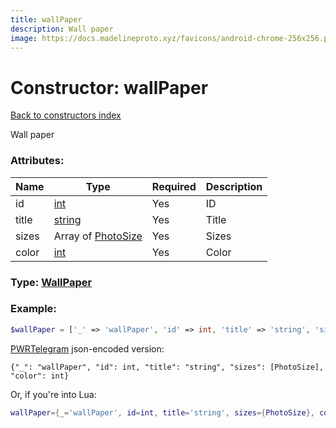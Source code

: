 ```yaml
---
title: wallPaper
description: Wall paper
image: https://docs.madelineproto.xyz/favicons/android-chrome-256x256.png
---
```

# Constructor: wallPaper  
[Back to constructors index](index.md)



Wall paper

### Attributes:

| Name     |    Type       | Required | Description |
|----------|---------------|----------|-------------|
|id|[int](../types/int.md) | Yes|ID|
|title|[string](../types/string.md) | Yes|Title|
|sizes|Array of [PhotoSize](../types/PhotoSize.md) | Yes|Sizes|
|color|[int](../types/int.md) | Yes|Color|



### Type: [WallPaper](../types/WallPaper.md)


### Example:

```php
$wallPaper = ['_' => 'wallPaper', 'id' => int, 'title' => 'string', 'sizes' => [PhotoSize, PhotoSize], 'color' => int];
```  

[PWRTelegram](https://pwrtelegram.xyz) json-encoded version:

```
{"_": "wallPaper", "id": int, "title": "string", "sizes": [PhotoSize], "color": int}
```


Or, if you're into Lua:

```lua
wallPaper={_='wallPaper', id=int, title='string', sizes={PhotoSize}, color=int}

```


